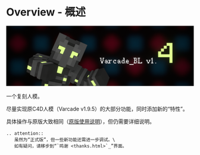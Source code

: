 # Overview - 概述

![](images/01.png)

一个复刻人模。

尽量实现原C4D人模（Varcade v1.9.5）的大部分功能，同时添加新的“特性”。

具体操作与原版大致相同（[原版使用说明](https://www.bilibili.com/video/av83892718?p=3)），但仍需要详细说明。

``` eval_rst
.. attention::
   虽然为“正式版”，但一些新功能还需进一步调试。\
   如有疑问，请移步到“`鸣谢 <thanks.html>`_”界面。
```
